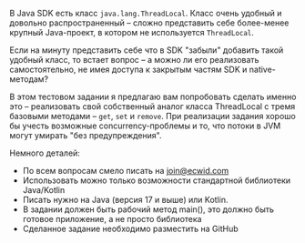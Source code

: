 В Java SDK есть класс `java.lang.ThreadLocal`. Класс очень удобный и довольно распространенный – сложно представить себе более-менее крупный Java-проект, в котором не используется `ThreadLocal`.


Если на минуту представить себе что в SDK "забыли" добавить такой удобный класс, то встает вопрос – а можно ли его реализовать самостоятельно, не имея доступа к закрытым частям SDK и native-методам?


В этом тестовом задании я предлагаю вам попробовать сделать именно это – реализовать свой собственный аналог класса ThreadLocal с тремя базовыми методами – `get`, `set` и `remove`. При реализации задания хорошо бы учесть возможные concurrency-проблемы и то, что потоки в JVM могут умирать "без предупреждения".


Немного деталей:
- По всем вопросам смело писать на join@ecwid.com
- Использовать можно только возможности стандартной библиотеки Java/Kotlin
- Писать нужно на Java (версия 17 и выше) или Kotlin.
- В задании должен быть рабочий метод main(), это должно быть готовое приложение, а не просто библиотека
- Сделанное задание необходимо разместить на GitHub
